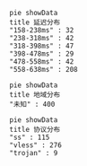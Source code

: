 
```mermaid
pie showData
title 延迟分布
"158-238ms" : 32
"238-318ms" : 42
"318-398ms" : 47
"398-478ms" : 29
"478-558ms" : 42
"558-638ms" : 208
```
```mermaid
pie showData
title 地域分布
"未知" : 400
```
```mermaid
pie showData
title 协议分布
"ss" : 115
"vless" : 276
"trojan" : 9
```